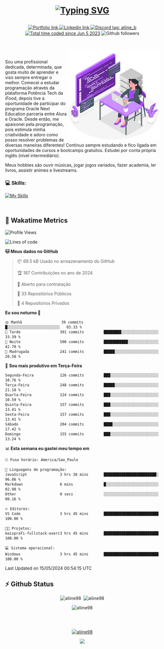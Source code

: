 # <p align = "center"><a href="https://git.io/typing-svg"><img src="https://readme-typing-svg.demolab.com?font=Nova+Mono&size=28&duration=4000&pause=1000&color=980DE6&vCenter=true&random=false&width=480&lines=%E2%9C%A8Ol%C3%A1%2C+sou+Aline+Bevilacqua;%E2%9C%A8Desenvolvedora+Web+Frontend!" alt="Typing SVG" /></a></p>

<p align = "center">
    <a href="https://aliine98.github.io" target="_blank">
        <img alt="Portfolio link" align="center" src = "https://img.shields.io/badge/portfolio-8A2BE2?style=for-the-badge">
    </a>
    <a href="https://www.linkedin.com/in/aline-bevilacqua/" target="_blank">
        <img alt="Linkedin link" align="center" src = "https://img.shields.io/badge/LinkedIn-0077B5?style=for-the-badge&logo=linkedin&logoColor=white">
    </a>
    <a href="https://discord.com/" target="_blank">
        <img alt="Discord tag: aliine_b" align="center" src="https://img.shields.io/badge/-aliine__b-5865f2?style=flat-square&logo=Discord&logoColor=FFF" height="28">
    </a>
    <a href="https://wakatime.com/@aliine"><img src="https://wakatime.com/badge/user/d705bdc6-1244-4026-9380-8de8c1599f8d.svg?style=for-the-badge" alt="Total time coded since Jun 5 2023" align="center"/></a>
    <img alt="Github followers" align="center" src="https://img.shields.io/github/followers/Aliine98?style=for-the-badge&color=bf0f47&logo=github&logoColor=white">
</p><br>

<a href="https://storyset.com/"><img src="./assets/coding-amico.svg" width="300" align="right"></a>

<div align="left">
<br>

Sou uma profissional dedicada, determinada, que gosta muito de aprender e viso sempre entregar o melhor. Comecei a estudar programação através da plataforma Potência Tech da iFood, depois tive a oportunidade de participar do programa Oracle Next Education parceria entre Alura e Oracle. Desde então, me apaixonei pela programação, pois estimula minha criatividade e adoro como posso resolver problemas de diversas maneiras diferentes! Continuo sempre estudando e fico ligada em oportunidades de cursos e bootcamps gratuitos.
Estudei por conta própria inglês (nível intermediário).

Meus hobbies são ouvir músicas, jogar jogos variados, fazer academia, ler livros, assistir animes e livestreams.

### 💻 Skills:
[![My Skills](https://skillicons.dev/icons?i=html,css,js,bootstrap,tailwind,ts,mysql,angular,react,java)](https://skillicons.dev)
</div>
<br>

## 🚀 Wakatime Metrics

<!--START_SECTION:waka-->
![Profile Views](http://img.shields.io/badge/Visualizac%C3%B5es%20do%20perfil-0-blue)

![Lines of code](https://img.shields.io/badge/Desde%20o%20Hello%20World%20eu%20escrevi-210.1%20thousand%20linhas%20de%20c%C3%B3digo-blue)

**🐱 Meus dados no GitHub** 

> 📦 69.5 kB Usado no armazenamento do GitHub 
 > 
> 🏆 187 Contribuições no ano de 2024
 > 
> 💼 Aberto para contratação
 > 
> 📜 33 Repositórios Públicos 
 > 
> 🔑 4 Repositórios Privados 
 > 
**Eu sou noturno 🦉** 

```text
🌞 Manhã                  39 commits          █░░░░░░░░░░░░░░░░░░░░░░░░   03.33 % 
🌆 Tarde                  391 commits         ████████░░░░░░░░░░░░░░░░░   33.39 % 
🌃 Noite                  500 commits         ███████████░░░░░░░░░░░░░░   42.70 % 
🌙 Madrugada              241 commits         █████░░░░░░░░░░░░░░░░░░░░   20.58 % 
```
📅 **Sou mais produtivo em Terça-Feira** 

```text
Segunda-Feira            126 commits         ███░░░░░░░░░░░░░░░░░░░░░░   10.76 % 
Terça-Feira              248 commits         █████░░░░░░░░░░░░░░░░░░░░   21.18 % 
Quarta-Feira             124 commits         ███░░░░░░░░░░░░░░░░░░░░░░   10.59 % 
Quinta-Feira             157 commits         ███░░░░░░░░░░░░░░░░░░░░░░   13.41 % 
Sexta-Feira              157 commits         ███░░░░░░░░░░░░░░░░░░░░░░   13.41 % 
Sábado                   204 commits         ████░░░░░░░░░░░░░░░░░░░░░   17.42 % 
Domingo                  155 commits         ███░░░░░░░░░░░░░░░░░░░░░░   13.24 % 
```


📊 **Esta semana eu gastei meu tempo em** 

```text
🕑︎ Fuso horário: America/Sao_Paulo

💬 Linguagens de programação: 
JavaScript               3 hrs 38 mins       ████████████████████████░   96.86 % 
Markdown                 6 mins              █░░░░░░░░░░░░░░░░░░░░░░░░   02.98 % 
Other                    0 secs              ░░░░░░░░░░░░░░░░░░░░░░░░░   00.16 % 

🔥 Editores: 
VS Code                  3 hrs 45 mins       █████████████████████████   100.00 % 

🐱‍💻 Projetos: 
maispraTi-fullstack-exerc3 hrs 45 mins       █████████████████████████   100.00 % 

💻 Sistema operacional: 
Windows                  3 hrs 45 mins       █████████████████████████   100.00 % 
```


 Last Updated on 15/05/2024 00:54:15 UTC
<!--END_SECTION:waka-->
 
## ⚡ Github Status

<p align="center"><img src="https://my-github-readme-stats-aliine98.vercel.app/api?username=aliine98&show_icons=true&locale=en&theme=radical" alt="aliine98" />&nbsp;&nbsp;<img src="https://my-github-readme-stats-aliine98.vercel.app/api/top-langs?username=aliine98&show_icons=true&locale=en&layout=compact&theme=radical&exclude_repo=my-github-readme-stats,my-github-readme-streak-stats,github-readme-streak-stats,ajax-com-js-puro" alt="aliine98" /></p>

<p align="center"><img src="https://streak-stats.demolab.com?user=aliine98&theme=radical" alt="aliine98" /></p>

<br><br>
<p align="center"> <a href="https://github.com/ryo-ma/github-profile-trophy" target="_blank"><img src="https://github-profile-trophy.vercel.app/?username=aliine98&theme=radical&column=4" alt="aliine98" /></a> </p>

<p align="center"><img src="https://media4.giphy.com/media/C1bBFL2dMQxA4/giphy.gif?cid=ecf05e47z7xqxd7gboyuplq95r7v869x9bi8msk1upllpme2&ep=v1_gifs_search&rid=giphy.gif&ct=g" width="700"></p>
